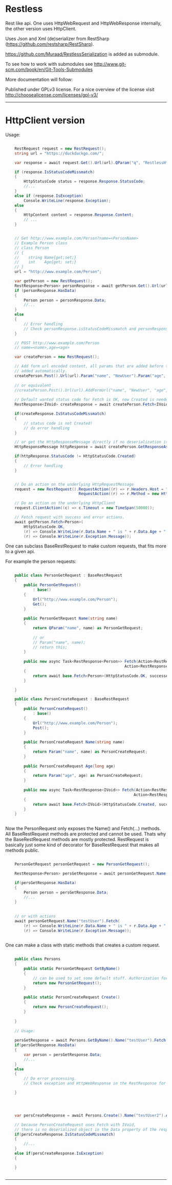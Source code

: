 Restless
========

Rest like api.
One uses HttpWebRequest and HttpWebResponse internally, the other version uses HttpClient.


Uses Json and Xml (de)serializer from RestSharp (https://github.com/restsharp/RestSharp).

https://github.com/Muraad/RestlessSerialization is added as submodule.

To see how to work with submodules see
http://www.git-scm.com/book/en/Git-Tools-Submodules

More documentation will follow:

Published under GPLv3 license. 
For a nice overview of the license visit 
http://choosealicense.com/licenses/gpl-v3/

----------------------------------------------------

HttpClient version 
=======

Usage:

```c#

    RestRequest request = new RestRequest();
    string url = "https://duckduckgo.com/";

    var response = await request.Get().Url(url).QParam("q", "RestlessHttpClient").Fetch<IVoid>();

    if (response.IsStatusCodeMissmatch)
    {
        HttpStatusCode status = response.Response.StatusCode;
        //...
    }
    else if (response.IsException)
        Console.WriteLine(response.Exception);
    else
    {
        HttpContent content = response.Response.Content;
        // ...
    }


    // Get http://www.example.com/Person?name=<PersonName> 
    // Example Person class 
    // class Person
    // {
    //    string Name{get;set;}
    //    int    Age{get; set;}
    // }
    url = "http://www.example.com/Person";

    var getPerson = new RestRequest();
    RestResponse<Person> personResponse = await getPerson.Get().Url(url).QParam("name", "TestUser").Fetch<Person>();
    if (personResponse.HasData)
    {
        Person person = personResponse.Data;
        //...
    }
    else
    {
        // Error handling
        // Check personResponse.isStatusCodeMissmatch and personResponse.isException
    }

    // POST http://www.example.com/Person
    // name=<name>,age=<age>

    var createPerson = new RestRequest();

    // Add form url encoded content, all params that are added before the AddFormUrl call will be
    // added automatically. 
    createPerson.Post().Url(url).Param("name", "NewUser").Param("age", 99).AddFormUrl();  
    
    // or equivalent
    //createPerson.Post().Url(url).AddFormUrl("name", "NewUser", "age", 99.ToString());        
    
    // Default wanted status code for Fetch is OK, now Created is needed to indicate success.
    RestResponse<IVoid> createResponse = await createPerson.Fetch<IVoid>(HttpStatusCode.Created);

    if(createResponse.IsStatusCodeMissmatch)
    {
        // status code is not Created!
        // do error handling
    }

    // or get the HttpResponseMessage directly if no deserialization is needed.
    HttpResponseMessage httpResponse = await createPerson.GetResponseAsync();

    if(httpResponse.StatusCode != HttpStatusCode.Created)
    {
        // Error handling
    }


    // Do an action on the underlying HttpRequestMessage
    request = new RestRequest().RequestAction((r) => r.Headers.Host = "http://www.test.com").
                                RequestAction((r) => r.Method = new HttpMethod("GET"));

    // Do an action on the underlying HttpClient
    request.ClientAction((c) => c.Timeout = new TimeSpan(50000));

    // Fetch request with success and error actions.
    await getPerson.Fetch<Person>(
        HttpStatusCode.OK, 
        (r) => Console.WriteLine(r.Data.Name + " is " + r.Data.Age + " years old."), 
        (r) => Console.WriteLine(r.Exception.Message));

```


One can subclass BaseRestRequest to make custom requests, that fits more to a given api.

For example the person requests:

```c#

    public class PersonGetRequest : BaseRestRequest
    {
        public PersonGetRequest() 
            : base()
        {
            Url("http://www.example.com/Person");
            Get();
        }
    
        public PersonGetRequest Name(string name)
        {
            return QParam("name", name) as PersonGetRequest;
        
            // or
            // Param("name", name);
            // return this;
        }
    
        public new async Task<RestResponse<Person>> Fetch(Action<RestResponse<Person>> successAction = null,
                                                    Action<RestResponse<Person>> errorAction = null)
        {
            return await base.Fetch<Person>(HttpStatusCode.OK, successAction, errorAction);
        }

    }

    public class PersonCreateRequest : BaseRestRequest
    {
        public PersonCreateRequest() 
            : base()
        {
            Url("http://www.example.com/Person");
            Post();
        }
    
        public PersonCreateRequest Name(string name)
        {
            return Param("name", name) as PersonCreateRequest;
        }
    
        public PersonCreateRequest Age(long age)
        {
            return Param("age", age) as PersonCreateRequest;
        }
    
        public new async Task<RestResponse<IVoid>> Fetch(Action<RestResponse<IVoid>> successAction = null,
                                                        Action<RestResponse<IVoid>> errorAction = null)
        {
            return await base.Fetch<IVoid>(HttpStatusCode.Created, successAction, errorAction);
        }    
    }
    
```


Now the PersonRequest only exposes the Name() and Fetch(...) methods. 
All BaseRestRequest methods are protected and cannot be used.
Thats why the BaseRestRequest methods are mostly protected.
RestRequest is basically just some kind of decorator for BaseRestRequest that makes all methods public.

```c#

    PersonGetRequest personGetRequest = new PersonGetRequest();

    RestResponse<Person> persGetResponse = await personGetRequest.Name("testUser").Fetch();

    if(persGetResponse.HasData)
    {
        Person person = persGetResponse.Data;
        //...
    }
    
    
    // or with actions
    await personGetRequest.Name("testUser").Fetch(
        (r) => Console.WriteLine(r.Data.Name + " is " + r.Data.Age + " years old."),
        (r) => Console.WriteLine(r.Exception.Message));
 
```


One can make a class with static methods that creates a custom request.

```c#

    public class Persons
    {
        public static PersonGetRequest GetByName()
        {
            // can be used to set some default stuff. Authorization for example.
            return new PersonGetRequest();
        }
    
        public static PersonCreateRequest Create()
        {
            return new PersonCreateRequest();
        }
    
    }
        
    // Usage:
    
    persGetResponse = await Persons.GetByName().Name("testUser").Fetch();
    if(persGetResponse.HasData)
    {
        var person = persGetResponse.Data;
        //...
    }
    else
    {
        // Do error processing. 
        // Check exception and HttpWebResponse in the RestResponse for example..

    }




    var persCreateResponse = await Persons.Create().Name("testUser2").Age(42).Fetch();

    // because PersonCreateRequest uses Fetch with IVoid,
    // there is no deserialized object in the Data property of the response.
    if(persCreateResponse.IsStatusCodeMissmatch)
    {
        //...
    }
    else if(persCreateResponse.IsException)
    {

    }
    

```

-----------------------------------------------------


    

